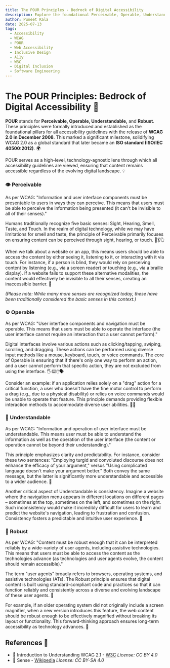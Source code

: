 ```yaml
---
title: The POUR Principles - Bedrock of Digital Accessibility
description: Explore the foundational Perceivable, Operable, Understandable, and Robust (POUR) principles, introduced with WCAG 2.0. This article clarifies each principle with practical examples, highlighting their crucial role in building inclusive digital experiences.
author: Puneet Kala
date: 2025-07-13
tags:
  - Accessibility
  - WCAG
  - POUR
  - Web Accessibility
  - Inclusive Design
  - A11y
  - W3C
  - Digital Inclusion
  - Software Engineering
---
```


# The POUR Principles: Bedrock of Digital Accessibility 🧱

**POUR** stands for **Perceivable, Operable, Understandable,** and **Robust**. These principles were formally introduced and established as the foundational pillars for all accessibility guidelines with the release of **WCAG 2.0 in December 2008**. This marked a significant milestone, solidifying WCAG 2.0 as a global standard that later became an **ISO standard (ISO/IEC 40500:2012)**. 🌍

POUR serves as a high-level, technology-agnostic lens through which all accessibility guidelines are viewed, ensuring that content remains accessible regardless of the evolving digital landscape. 💡

### 👁️ Perceivable

As per WCAG: "Information and user interface components must be presentable to users in ways they can perceive. This means that users must be able to perceive the information being presented (it can't be invisible to all of their senses)."

Humans traditionally recognize five basic senses: Sight, Hearing, Smell, Taste, and Touch. In the realm of digital technology, while we may have limitations for smell and taste, the principle of Perceivable primarily focuses on ensuring content can be perceived through sight, hearing, or touch. 👀👂👆

When we talk about a website or an app, this means users should be able to access the content by either seeing it, listening to it, or interacting with it via touch. For instance, if a person is blind, they would rely on perceiving content by listening (e.g., via a screen reader) or touching (e.g., via a braille display). If a website fails to support these alternative modalities, the content would effectively be invisible to all their senses, creating an inaccessible barrier. 🚫

_(Please note: While many more senses are recognized today, these have been traditionally considered the basic senses in this context.)_

### ⚙️ Operable

As per WCAG: "User interface components and navigation must be operable. This means that users must be able to operate the interface (the user interface cannot require an interaction that a user cannot perform)."

Digital interfaces involve various actions such as clicking/tapping, swiping, scrolling, and dragging. These actions can be performed using diverse input methods like a mouse, keyboard, touch, or voice commands. The core of Operable is ensuring that if there's only one way to perform an action, and a user cannot perform that specific action, they are not excluded from using the interface. 🖐️⌨️🖱️🗣️

Consider an example: if an application relies solely on a "drag" action for a critical function, a user who doesn't have the fine motor control to perform a drag (e.g., due to a physical disability) or relies on voice commands would be unable to operate that feature. This principle demands providing flexible interaction methods to accommodate diverse user abilities. 🤸‍♀️

### 🧠 Understandable

As per WCAG: "Information and operation of user interface must be understandable. This means user must be able to understand the information as well as the operation of the user interface (the content or operation cannot be beyond their understanding)."

This principle emphasizes clarity and predictability. For instance, consider these two sentences: "Employing turgid and convoluted discourse does not enhance the efficacy of your argument," versus "Using complicated language doesn't make your argument better." Both convey the same message, but the latter is significantly more understandable and accessible to a wider audience. 💬

Another critical aspect of Understandable is consistency. Imagine a website where the navigation menu appears in different locations on different pages – sometimes at the top, sometimes on the left, and sometimes on the right. Such inconsistency would make it incredibly difficult for users to learn and predict the website's navigation, leading to frustration and confusion. Consistency fosters a predictable and intuitive user experience. 🧭

### 💪 Robust

As per WCAG: "Content must be robust enough that it can be interpreted reliably by a wide-variety of user agents, including assistive technologies. This means that users must be able to access the content as the technologies advance (as technologies and user agents evolve, the content should remain accessible)."

The term "user agents" broadly refers to browsers, operating systems, and assistive technologies (ATs). The Robust principle ensures that digital content is built using standard-compliant code and practices so that it can function reliably and consistently across a diverse and evolving landscape of these user agents. 🚀

For example, if an older operating system did not originally include a screen magnifier, when a new version introduces this feature, the web content should be robust enough to be effectively magnified without breaking its layout or functionality. This forward-thinking approach ensures long-term accessibility as technology advances. 🔄

## References 📖

* 🥇 Introduction to Understanding WCAG 2.1 - [W3C](https://www.w3.org/WAI/WCAG21/Understanding/intro) *License: CC BY 4.0*
* 🥉 Sense - [Wikipedia](https://en.wikipedia.org/wiki/Sense) _License: CC BY-SA 4.0_